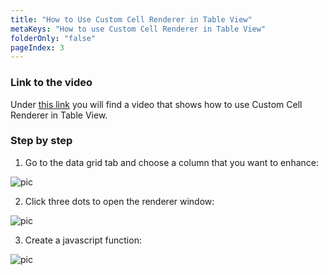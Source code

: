 ```yaml
---
title: "How to Use Custom Cell Renderer in Table View"
metaKeys: "How to use Custom Cell Renderer in Table View"
folderOnly: "false"
pageIndex: 3
---
```





### Link to the video

Under [this link](https://profitbasedocs.blob.core.windows.net/videos/Table%20View%20-%20Custom%20Cell%20Renderer.mp4) you will find a video that shows how to use Custom Cell Renderer in Table View. 
<br/>

### Step by step


1. Go to the data grid tab and choose a column that you want to enhance:

![pic](https://profitbasedocs.blob.core.windows.net/images/HTccr%20(1).png)

2. Click three dots to open the renderer window: 

![pic](https://profitbasedocs.blob.core.windows.net/images/HTccr%20(2).png)

3. Create a javascript function:
   
![pic](https://profitbasedocs.blob.core.windows.net/images/HTccr%20(3).png)

